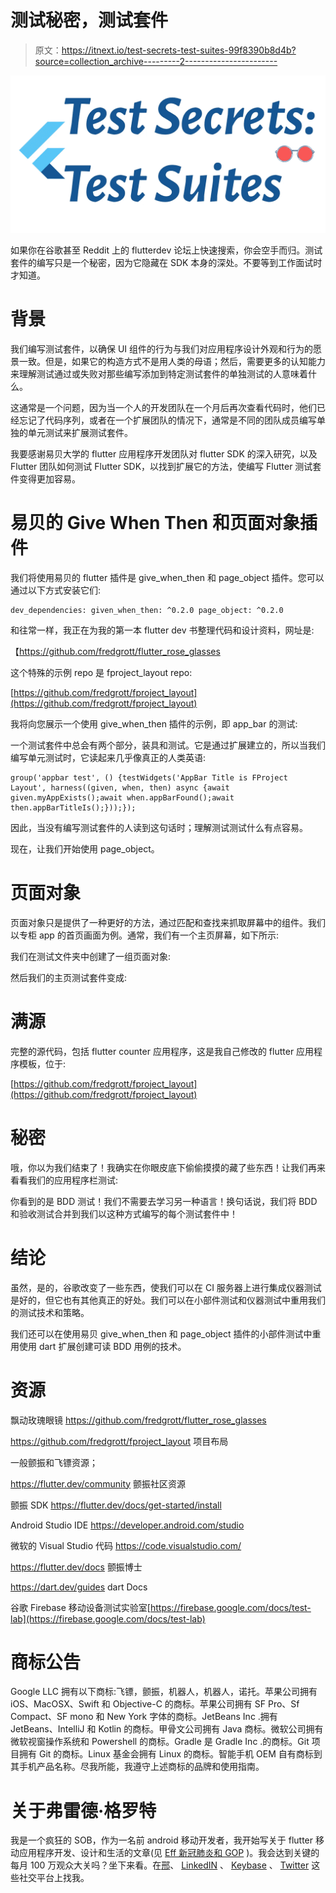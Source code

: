 # 测试秘密，测试套件

> 原文：<https://itnext.io/test-secrets-test-suites-99f8390b8d4b?source=collection_archive---------2----------------------->

![](img/3d080e96d65490c947c751ae4f2cf578.png)

如果你在谷歌甚至 Reddit 上的 flutterdev 论坛上快速搜索，你会空手而归。测试套件的编写只是一个秘密，因为它隐藏在 SDK 本身的深处。不要等到工作面试时才知道。

# **背景**

我们编写测试套件，以确保 UI 组件的行为与我们对应用程序设计外观和行为的愿景一致。但是，如果它的构造方式不是用人类的母语；然后，需要更多的认知能力来理解测试通过或失败对那些编写添加到特定测试套件的单独测试的人意味着什么。

这通常是一个问题，因为当一个人的开发团队在一个月后再次查看代码时，他们已经忘记了代码序列，或者在一个扩展团队的情况下，通常是不同的团队成员编写单独的单元测试来扩展测试套件。

我要感谢易贝大学的 flutter 应用程序开发团队对 flutter SDK 的深入研究，以及 Flutter 团队如何测试 Flutter SDK，以找到扩展它的方法，使编写 Flutter 测试套件变得更加容易。

# **易贝的 Give When Then 和页面对象插件**

我们将使用易贝的 flutter 插件是 give_when_then 和 page_object 插件。您可以通过以下方式安装它们:

```
dev_dependencies: given_when_then: ^0.2.0 page_object: ^0.2.0
```

和往常一样，我正在为我的第一本 flutter dev 书整理代码和设计资料，网址是:

【https://github.com/fredgrott/flutter_rose_glasses 

这个特殊的示例 repo 是 fproject_layout repo:

[https://github.com/fredgrott/fproject_layout](https://github.com/fredgrott/fproject_layout)

我将向您展示一个使用 give_when_then 插件的示例，即 app_bar 的测试:

一个测试套件中总会有两个部分，装具和测试。它是通过扩展建立的，所以当我们编写单元测试时，它读起来几乎像真正的人类英语:

```
group('appbar test', () {testWidgets('AppBar Title is FProject Layout', harness((given, when, then) async {await given.myAppExists();await when.appBarFound();await then.appBarTitleIs();}));});
```

因此，当没有编写测试套件的人读到这句话时；理解测试测试什么有点容易。

现在，让我们开始使用 page_object。

# **页面对象**

页面对象只是提供了一种更好的方法，通过匹配和查找来抓取屏幕中的组件。我们以专柜 app 的首页画面为例。通常，我们有一个主页屏幕，如下所示:

我们在测试文件夹中创建了一组页面对象:

然后我们的主页测试套件变成:

# **满源**

完整的源代码，包括 flutter counter 应用程序，这是我自己修改的 flutter 应用程序模板，位于:

[https://github.com/fredgrott/fproject_layout](https://github.com/fredgrott/fproject_layout)

# **秘密**

哦，你以为我们结束了！我确实在你眼皮底下偷偷摸摸的藏了些东西！让我们再来看看我们的应用程序栏测试:

你看到的是 BDD 测试！我们不需要去学习另一种语言！换句话说，我们将 BDD 和验收测试合并到我们以这种方式编写的每个测试套件中！

# **结论**

虽然，是的，谷歌改变了一些东西，使我们可以在 CI 服务器上进行集成仪器测试是好的，但它也有其他真正的好处。我们可以在小部件测试和仪器测试中重用我们的测试技术和策略。

我们还可以在使用易贝 give_when_then 和 page_object 插件的小部件测试中重用使用 dart 扩展创建可读 BDD 用例的技术。

# **资源**

飘动玫瑰眼镜 https://github.com/fredgrott/flutter_rose_glasses

https://github.com/fredgrott/fproject_layout 项目布局

一般颤振和飞镖资源；

https://flutter.dev/community 颤振社区资源

颤振 SDK https://flutter.dev/docs/get-started/install

Android Studio IDE https://developer.android.com/studio

微软的 Visual Studio 代码 https://code.visualstudio.com/

https://flutter.dev/docs 颤振博士

https://dart.dev/guides dart Docs

谷歌 Firebase 移动设备测试实验室[https://firebase.google.com/docs/test-lab](https://firebase.google.com/docs/test-lab)

# **商标公告**

Google LLC 拥有以下商标:飞镖，颤振，机器人，机器人，诺托。苹果公司拥有 iOS、MacOSX、Swift 和 Objective-C 的商标。苹果公司拥有 SF Pro、Sf Compact、SF mono 和 New York 字体的商标。JetBeans Inc .拥有 JetBeans、IntelliJ 和 Kotlin 的商标。甲骨文公司拥有 Java 商标。微软公司拥有微软视窗操作系统和 Powershell 的商标。Gradle 是 Gradle Inc .的商标。Git 项目拥有 Git 的商标。Linux 基金会拥有 Linux 的商标。智能手机 OEM 自有商标到其手机产品名称。尽我所能，我遵守上述商标的品牌和使用指南。

# **关于弗雷德·格罗特**

我是一个疯狂的 SOB，作为一名前 android 移动开发者，我开始写关于 flutter 移动应用程序开发、设计和生活的文章(见 [Eff 新冠肺炎和 GOP](https://fredgrott.medium.com/eff-covid-and-the-gop-e912db0548b8) )。我会达到关键的每月 100 万观众大关吗？坐下来看。在[邢](https://www.xing.com/profile/Fred_Grott/cv)、 [LinkedIN](https://www.linkedin.com/in/fredgrottstartupfluttermobileappdesigner/) 、 [Keybase](https://keybase.io/fredgrott) 、 [Twitter](https://twitter.com/fredgrott) 这些社交平台上找我。